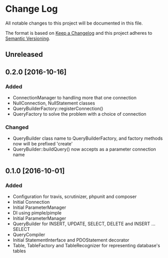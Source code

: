 # Change Log
All notable changes to this project will be documented in this file.

The format is based on [Keep a Changelog](http://keepachangelog.com/) 
and this project adheres to [Semantic Versioning](http://semver.org/).

## Unreleased

## 0.2.0 [2016-10-16]
### Added
+ ConnectionManager to handling more that one connection
+ NullConnection, NullStatement classes
+ QueryBuilderFactory::registerConnection()
+ QueryFactory to solve the problem with a choice of connection
### Changed
+ QueryBuilder class name to QueryBuilderFactory, and factory methods
now will be prefixed 'create'
+ QueryBuilder::buildQuery() now accepts as a parameter connection name

## 0.1.0 [2016-10-01]
### Added
+ Configuration for travis, scrutinizer, phpunit and composer
+ Initial Connection
+ Initial ParameterManager
+ DI using pimple/pimple
+ Initial ParameterManager
+ QueryBuilder for INSERT, UPDATE, SELECT, DELETE and INSERT ... SELECT
+ QueryCompiler
+ Initial StatementInterface and PDOStatement decorator
+ Table, TableFactory and TableRecognizer for representing database's tables